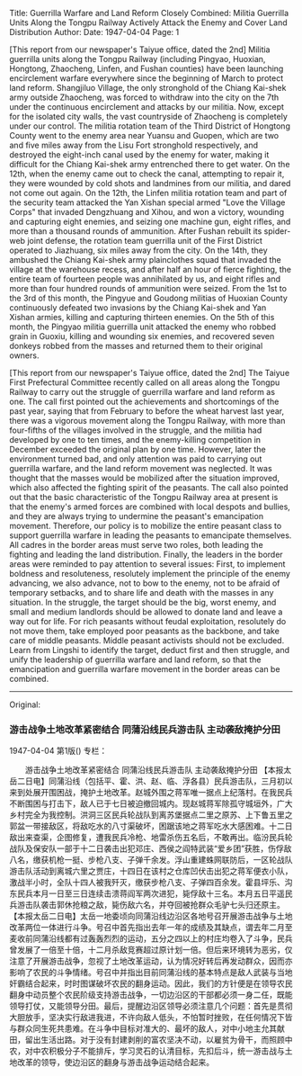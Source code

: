 Title: Guerrilla Warfare and Land Reform Closely Combined: Militia Guerrilla Units Along the Tongpu Railway Actively Attack the Enemy and Cover Land Distribution
Author:
Date: 1947-04-04
Page: 1

[This report from our newspaper's Taiyue office, dated the 2nd] Militia guerrilla units along the Tongpu Railway (including Pingyao, Huoxian, Hongtong, Zhaocheng, Linfen, and Fushan counties) have been launching encirclement warfare everywhere since the beginning of March to protect land reform. Shangjiluo Village, the only stronghold of the Chiang Kai-shek army outside Zhaocheng, was forced to withdraw into the city on the 7th under the continuous encirclement and attacks by our militia. Now, except for the isolated city walls, the vast countryside of Zhaocheng is completely under our control. The militia rotation team of the Third District of Hongtong County went to the enemy area near Yuansu and Guopen, which are two and five miles away from the Lisu Fort stronghold respectively, and destroyed the eight-inch canal used by the enemy for water, making it difficult for the Chiang Kai-shek army entrenched there to get water. On the 12th, when the enemy came out to check the canal, attempting to repair it, they were wounded by cold shots and landmines from our militia, and dared not come out again. On the 12th, the Linfen militia rotation team and part of the security team attacked the Yan Xishan special armed "Love the Village Corps" that invaded Dengzhuang and Xihou, and won a victory, wounding and capturing eight enemies, and seizing one machine gun, eight rifles, and more than a thousand rounds of ammunition. After Fushan rebuilt its spider-web joint defense, the rotation team guerrilla unit of the First District operated to Jiazhuang, six miles away from the city. On the 14th, they ambushed the Chiang Kai-shek army plainclothes squad that invaded the village at the warehouse recess, and after half an hour of fierce fighting, the entire team of fourteen people was annihilated by us, and eight rifles and more than four hundred rounds of ammunition were seized. From the 1st to the 3rd of this month, the Pingyue and Goudong militias of Huoxian County continuously defeated two invasions by the Chiang Kai-shek and Yan Xishan armies, killing and capturing thirteen enemies. On the 5th of this month, the Pingyao militia guerrilla unit attacked the enemy who robbed grain in Guoxiu, killing and wounding six enemies, and recovered seven donkeys robbed from the masses and returned them to their original owners.

[This report from our newspaper's Taiyue office, dated the 2nd] The Taiyue First Prefectural Committee recently called on all areas along the Tongpu Railway to carry out the struggle of guerrilla warfare and land reform as one. The call first pointed out the achievements and shortcomings of the past year, saying that from February to before the wheat harvest last year, there was a vigorous movement along the Tongpu Railway, with more than four-fifths of the villages involved in the struggle, and the militia had developed by one to ten times, and the enemy-killing competition in December exceeded the original plan by one time. However, later the environment turned bad, and only attention was paid to carrying out guerrilla warfare, and the land reform movement was neglected. It was thought that the masses would be mobilized after the situation improved, which also affected the fighting spirit of the peasants. The call also pointed out that the basic characteristic of the Tongpu Railway area at present is that the enemy's armed forces are combined with local despots and bullies, and they are always trying to undermine the peasant's emancipation movement. Therefore, our policy is to mobilize the entire peasant class to support guerrilla warfare in leading the peasants to emancipate themselves. All cadres in the border areas must serve two roles, both leading the fighting and leading the land distribution. Finally, the leaders in the border areas were reminded to pay attention to several issues: First, to implement boldness and resoluteness, resolutely implement the principle of the enemy advancing, we also advance, not to bow to the enemy, not to be afraid of temporary setbacks, and to share life and death with the masses in any situation. In the struggle, the target should be the big, worst enemy, and small and medium landlords should be allowed to donate land and leave a way out for life. For rich peasants without feudal exploitation, resolutely do not move them, take employed poor peasants as the backbone, and take care of middle peasants. Middle peasant activists should not be excluded. Learn from Lingshi to identify the target, deduct first and then struggle, and unify the leadership of guerrilla warfare and land reform, so that the emancipation and guerrilla warfare movement in the border areas can be combined.



<hr /> 

Original: 


### 游击战争土地改革紧密结合  同蒲沿线民兵游击队  主动袭敌掩护分田

1947-04-04
第1版()
专栏：

　　游击战争土地改革紧密结合
    同蒲沿线民兵游击队
    主动袭敌掩护分田
    【本报太岳二日电】同蒲沿线（包括平、霍、洪、赵、临、浮各县）民兵游击队，三月初以来到处展开围困战，掩护土地改革。赵城外围之蒋军唯一据点上纪落村。在我民兵不断围困与打击下，敌人已于七日被迫撤回城内。现赵城蒋军除孤守城垣外，广大乡村完全为我控制。洪洞三区民兵轮战队到离苏堡据点二里之原苏、上下鲁五里之郭盆一带接敌区，将敌吃水的八寸渠破坏，困踞该地之蒋军吃水大感困难。十二日敌出来查渠，企图修复，遭我民兵冷枪、地雷杀伤五名后，不敢再出。临汾民兵轮战队及保安队一部于十二日袭击出犯邓庄、西侯之阎特武装“爱乡团”获胜，伤俘敌八名，缴获机枪一挺、步枪八支、子弹千余发。浮山重建蛛网联防后，一区轮战队游击队活动到离城六里之贾庄，十四日在该村之仓库凹伏击出犯之蒋军便衣小队，激战半小时，全队十四人被我歼灭，缴获步枪八支、子弹四百余发。霍县坪乐、沟东民兵本月一日至三日连续击溃蒋阎军两次进犯，毙俘敌十三名。本月五日平遥民兵游击队袭击郭休抢粮之敌，毙伤敌六名，并夺回被抢群众毛驴七头归还原主。
    【本报太岳二日电】太岳一地委顷向同蒲沿线边沿区各地号召开展游击战争与土地改革两位一体进行斗争。号召中首先指出去年一年的成绩及其缺点，谓去年二月至麦收前同蒲沿线都有过轰轰烈烈的运动，五分之四以上的村庄均卷入了斗争，民兵曾发展了一倍至十倍，十二月杀敌竞赛超过原计划一倍。但后来环境转为恶劣，仅注意了开展游击战争，忽视了土地改革运动，认为情况好转后再发动群众，因而亦影响了农民的斗争情绪。号召中并指出目前同蒲沿线的基本特点是敌人武装与当地奸霸结合起来，时时图谋破坏农民的翻身运动。因此，我们的方针便是在领导农民翻身中动员整个农民阶级支持游击战争，一切边沿区的干部都必须一身二任，既能领导打仗，又能领导分田。最后，提醒边沿区领导必须注意几个问题：首先是贯彻大胆放手，坚决实行敌进我进，不许向敌人低头，不怕暂时挫败，在任何情况下皆与群众同生死共患难。在斗争中目标对准大的、最坏的敌人，对中小地主允其献田，留出生活出路。对于没有封建剥削的富农坚决不动，以雇贫为骨干，而照顾中农，对中农积极分子不能排斥，学习灵石的认清目标，先扣后斗，统一游击战与土地改革的领导，使边沿区的翻身与游击战争运动结合起来。
